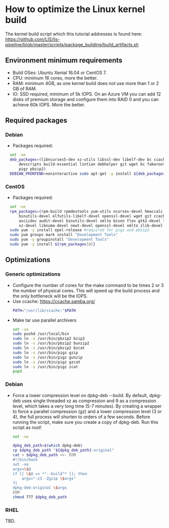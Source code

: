 # How to optimize the Linux kernel build

The kernel build script which this tutorial addresses is found here:
https://github.com/LIS/lis-pipeline/blob/master/scripts/package_building/build_artifacts.sh


## Environment minimum requirements
  - Build OSes: Ubuntu Xenial 16.04 or CentOS 7.
  - CPU: minimum 16 cores, more the better.
  - RAM: minimum 4GB, as one kernel build does not use more than 1 or 2 GB of RAM.
  - IO: SSD required, minimum of 5k IOPS. On an Azure VM you can add 12 disks of premium storage and configure them into RAID 0 and you can achieve 60k IOPS. More the better.

## Required packages
### Debian
  - Packages required:
  ```bash
    set -xe
    deb_packages=(libncurses5-dev xz-utils libssl-dev libelf-dev bc ccache kernel-package \
        devscripts build-essential lintian debhelper git wget bc fakeroot flex bison asciidoc \
        pigz pbzip2)
    DEBIAN_FRONTEND=noninteractive sudo apt-get -y install ${deb_packages[@]}
  ```

### CentOS
  - Packages required:
  ```bash
    set -xe
    rpm_packages=(rpm-build rpmdevtools yum-utils ncurses-devel hmaccalc zlib-devel \ 
        binutils-devel elfutils-libelf-devel openssl-devel wget git ccache bc fakeroot \
        asciidoc audit-devel binutils-devel xmlto bison flex gtk2-devel libdw-devel libelf-devel \
        xz-devel libnuma-devel newt-devel openssl-devel xmlto zlib-devel pigz pbzip2)
    sudo yum -y install epel-release #required for pigz and pbzip2
    sudo yum groups mark install "Development Tools"
    sudo yum -y groupinstall "Development Tools"
    sudo yum -y install ${rpm_packages[@]}
  ```

## Optimizations
### Generic optimizations
  - Configure the number of cores for the make command to be times 2 or 3 the number of physical cores.
    This will speed up the build process and the only bottleneck will be the IOPS.
  - Use ccache: https://ccache.samba.org/
      ```bash
      PATH="/usr/lib/ccache:"$PATH
      ```
  - Make tar use parallel archivers
    ```bash
    set -xe
    sudo pushd /usr/local/bin
    sudo ln -s /usr/bin/pbzip2 bzip2
    sudo ln -s /usr/bin/pbzip2 bunzip2
    sudo ln -s /usr/bin/pbzip2 bzcat
    sudo ln -s /usr/bin/pigz gzip
    sudo ln -s /usr/bin/pigz gunzip
    sudo ln -s /usr/bin/pigz gzcat
    sudo ln -s /usr/bin/pigz zcat
    popd
    ```

### Debian
  - Force a lower compression level on dpkg-deb \-\-build.
    By default, dpkg-deb uses single threaded xz as compression and 9 as a compression level,
    which takes a very long time (5-7 minutes).
    By creating a wrapper to force a parallel compression (gz) and a lower compression level (3 or 4),
    the full process will shorten to orders of a few seconds.
    Before running the script, make sure you create a copy of dpkg-deb.
    Run this script as root!
    ```bash
    set -xe

    dpkg_deb_path=$(which dpkg-deb)
    cp $dpkg_deb_path "${dpkg_deb_path}-original"
    cat > $dpkg_deb_path <<- EOM
    #!/bin/bash
    set -xe
    args=\$@
    if [[ \$@ == *"--build"* ]]; then
        args="-z3 -Zgzip \$args"
    fi
    dpkg-deb-original \$args
    EOM
    chmod 777 $dpkg_deb_path
    ```

### RHEL
TBD.